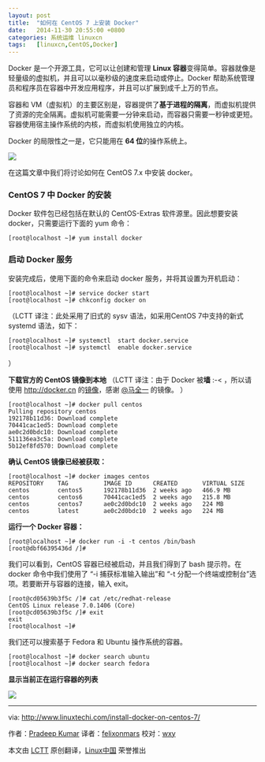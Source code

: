 ```yaml
---
layout: post
title:	"如何在 CentOS 7 上安装 Docker"
date:	2014-11-30 20:55:00 +0800 
categories:	系统运维 linuxcn 
tags:	[linuxcn,CentOS,Docker]
---
```



Docker 是一个开源工具，它可以让创建和管理 **Linux 容器**变得简单。容器就像是轻量级的虚拟机，并且可以以毫秒级的速度来启动或停止。Docker 帮助系统管理员和程序员在容器中开发应用程序，并且可以扩展到成千上万的节点。


容器和 VM（虚拟机）的主要区别是，容器提供了**基于进程的隔离**，而虚拟机提供了资源的完全隔离。虚拟机可能需要一分钟来启动，而容器只需要一秒钟或更短。容器使用宿主操作系统的内核，而虚拟机使用独立的内核。


Docker 的局限性之一是，它只能用在 **64 位**的操作系统上。


![](/Asserts/Images//attachment/album/201411/30/205455ti24vl086694tvs2.jpg)


在这篇文章中我们将讨论如何在 CentOS 7.x 中安装 docker。


### CentOS 7 中 Docker 的安装


Docker 软件包已经包括在默认的 CentOS-Extras 软件源里。因此想要安装 docker，只需要运行下面的 yum 命令：



```
[root@localhost ~]# yum install docker

```

### 启动 Docker 服务


安装完成后，使用下面的命令来启动 docker 服务，并将其设置为开机启动：



```
[root@localhost ~]# service docker start
[root@localhost ~]# chkconfig docker on

```

（LCTT 译注：此处采用了旧式的 sysv 语法，如采用CentOS 7中支持的新式 systemd 语法，如下：



```
[root@localhost ~]# systemctl  start docker.service
[root@localhost ~]# systemctl  enable docker.service

```

）


**下载官方的 CentOS 镜像到本地** （LCTT 译注：由于 Docker 被**墙** :-< ，所以请使用 <http://docker.cn> 的[镜像](https://docker.cn/h/how-to-use-docker-official-repositories)，感谢 [@马全一](http://weibo.com/genedna) 的镜像。 ）



```
[root@localhost ~]# docker pull centos
Pulling repository centos
192178b11d36: Download complete 
70441cac1ed5: Download complete 
ae0c2d0bdc10: Download complete 
511136ea3c5a: Download complete 
5b12ef8fd570: Download complete

```

**确认 CentOS 镜像已经被获取：**



```
[root@localhost ~]# docker images centos
REPOSITORY    TAG          IMAGE ID      CREATED       VIRTUAL SIZE
centos        centos5      192178b11d36  2 weeks ago   466.9 MB
centos        centos6      70441cac1ed5  2 weeks ago   215.8 MB
centos        centos7      ae0c2d0bdc10  2 weeks ago   224 MB
centos        latest       ae0c2d0bdc10  2 weeks ago   224 MB

```

**运行一个 Docker 容器：**



```
[root@localhost ~]# docker run -i -t centos /bin/bash
[root@dbf66395436d /]#

```

我们可以看到，CentOS 容器已经被启动，并且我们得到了 bash 提示符。在 docker 命令中我们使用了 “-i 捕获标准输入输出”和 “-t 分配一个终端或控制台”选项。若要断开与容器的连接，输入 exit。



```
[root@cd05639b3f5c /]# cat /etc/redhat-release 
CentOS Linux release 7.0.1406 (Core) 
[root@cd05639b3f5c /]# exit
exit
[root@localhost ~]#

```

我们还可以搜索基于 Fedora 和 Ubuntu 操作系统的容器。



```
[root@localhost ~]# docker search ubuntu
[root@localhost ~]# docker search fedora

```

**显示当前正在运行容器的列表**


![](/Asserts/Images//attachment/album/201411/30/205536tmq6hzl6mq165sqq.png)




---


via: <http://www.linuxtechi.com/install-docker-on-centos-7/>


作者：[Pradeep Kumar](http://www.linuxtechi.com/author/pradeep/) 译者：[felixonmars](https://github.com/felixonmars) 校对：[wxy](https://github.com/wxy)


本文由 [LCTT](https://github.com/LCTT/TranslateProject) 原创翻译，[Linux中国](http://linux.cn/) 荣誉推出
